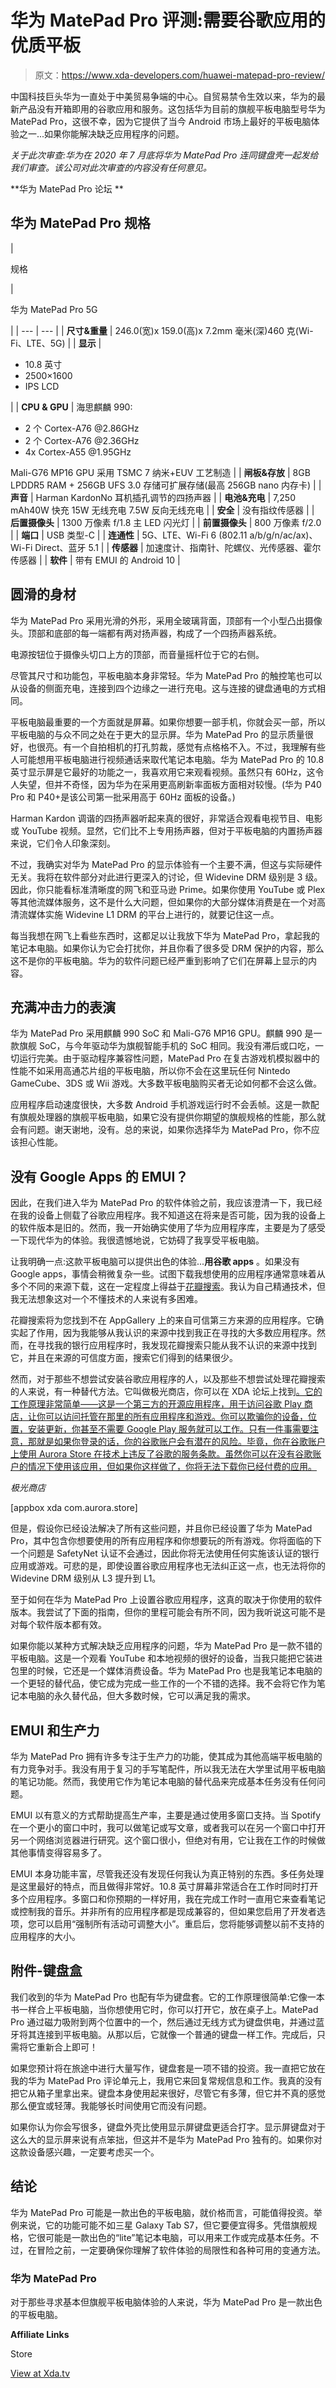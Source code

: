 # 华为 MatePad Pro 评测:需要谷歌应用的优质平板

> 原文：<https://www.xda-developers.com/huawei-matepad-pro-review/>

中国科技巨头华为一直处于中美贸易争端的中心。自贸易禁令生效以来，华为的最新产品没有开箱即用的谷歌应用和服务。这包括华为目前的旗舰平板电脑型号华为 MatePad Pro，这很不幸，因为它提供了当今 Android 市场上最好的平板电脑体验之一...如果你能解决缺乏应用程序的问题。

*关于此次审查:华为在 2020 年 7 月底将华为 MatePad Pro 连同键盘壳一起发给我们审查。该公司对此次审查的内容没有任何意见。*

**华为 MatePad Pro 论坛 **

## 华为 MatePad Pro 规格

| 

规格

 | 

华为 MatePad Pro 5G

 |
| --- | --- |
| **尺寸&重量** | 246.0(宽)x 159.0(高)x 7.2mm 毫米(深)460 克(Wi-Fi、LTE、5G) |
| **显示** | 

*   10.8 英寸
*   2500×1600
*   IPS LCD

 |
| **CPU & GPU** | 海思麒麟 990:

*   2 个 Cortex-A76 @2.86GHz
*   2 个 Cortex-A76 @2.36GHz
*   4x Cortex-A55 @1.95GHz

Mali-G76 MP16 GPU 采用 TSMC 7 纳米+EUV 工艺制造 |
| **闸板&存放** | 8GB LPDDR5 RAM + 256GB UFS 3.0 存储可扩展存储(最高 256GB nano 内存卡) |
| **声音** | Harman KardonNo 耳机插孔调节的四扬声器 |
| **电池&充电** | 7,250 mAh40W 快充 15W 无线充电 7.5W 反向无线充电 |
| **安全** | 没有指纹传感器 |
| **后置摄像头** | 1300 万像素 f/1.8 主 LED 闪光灯 |
| **前置摄像头** | 800 万像素 f/2.0 |
| **端口** | USB 类型-C |
| **连通性** | 5G、LTE、Wi-Fi 6 (802.11 a/b/g/n/ac/ax)、Wi-Fi Direct、蓝牙 5.1 |
| **传感器** | 加速度计、指南针、陀螺仪、光传感器、霍尔传感器 |
| **软件** | 带有 EMUI 的 Android 10 |

## 圆滑的身材

华为 MatePad Pro 采用光滑的外形，采用全玻璃背面，顶部有一个小型凸出摄像头。顶部和底部的每一端都有两对扬声器，构成了一个四扬声器系统。

电源按钮位于摄像头切口上方的顶部，而音量摇杆位于它的右侧。

尽管其尺寸和功能包，平板电脑本身非常轻。华为 MatePad Pro 的触控笔也可以从设备的侧面充电，连接到四个边缘之一进行充电。这与连接的键盘通电的方式相同。

平板电脑最重要的一个方面就是屏幕。如果你想要一部手机，你就会买一部，所以平板电脑的与众不同之处在于更大的显示屏。华为 MatePad Pro 的显示质量很好，也很亮。有一个自拍相机的打孔剪裁，感觉有点格格不入。不过，我理解有些人可能想用平板电脑进行视频通话来取代笔记本电脑。华为 MatePad Pro 的 10.8 英寸显示屏是它最好的功能之一，我喜欢用它来观看视频。虽然只有 60Hz，这令人失望，但并不奇怪，因为华为在采用更高刷新率面板方面相对较慢。(华为 P40 Pro 和 P40+是该公司第一批采用高于 60Hz 面板的设备。)

Harman Kardon 调谐的四扬声器听起来真的很好，非常适合观看电视节目、电影或 YouTube 视频。显然，它们比不上专用扬声器，但对于平板电脑的内置扬声器来说，它们令人印象深刻。

不过，我确实对华为 MatePad Pro 的显示体验有一个主要不满，但这与实际硬件无关。我将在软件部分对此进行更深入的讨论，但 Widevine DRM 级别是 3 级。因此，你只能看标准清晰度的网飞和亚马逊 Prime。如果你使用 YouTube 或 Plex 等其他流媒体服务，这不是什么大问题，但如果你的大部分媒体消费是在一个对高清流媒体实施 Widevine L1 DRM 的平台上进行的，就要记住这一点。

每当我想在网飞上看些东西时，这都足以让我放下华为 MatePad Pro，拿起我的笔记本电脑。如果你认为它会打扰你，并且你看了很多受 DRM 保护的内容，那么这不是你的平板电脑。华为的软件问题已经严重到影响了它们在屏幕上显示的内容。

## 充满冲击力的表演

华为 MatePad Pro 采用麒麟 990 SoC 和 Mali-G76 MP16 GPU。麒麟 990 是一款旗舰 SoC，与今年驱动华为旗舰智能手机的 SoC 相同。我没有滞后或口吃，一切运行完美。由于驱动程序兼容性问题，MatePad Pro 在复古游戏机模拟器中的性能不如采用高通芯片组的平板电脑，所以你不会在这里玩任何 Nintedo GameCube、3DS 或 Wii 游戏。大多数平板电脑购买者无论如何都不会这么做。

应用程序启动速度很快，大多数 Android 手机游戏运行时不会丢帧。这是一款配有旗舰处理器的旗舰平板电脑，如果它没有提供你期望的旗舰规格的性能，那么就会有问题。谢天谢地，没有。总的来说，如果你选择华为 MatePad Pro，你不应该担心性能。

## 没有 Google Apps 的 EMUI？

因此，在我们进入华为 MatePad Pro 的软件体验之前，我应该澄清一下，我已经在我的设备上侧载了谷歌应用程序。我不知道这在将来是否可能，因为我的设备上的软件版本是旧的。然而，我一开始确实使用了华为应用程序库，主要是为了感受一下现代华为的体验。我很遗憾地说，它妨碍了我享受平板电脑。

让我明确一点:这款平板电脑可以提供出色的体验...**用谷歌 apps** 。如果没有 Google apps，事情会稍微复杂一些。试图下载我想使用的应用程序通常意味着从多个不同的来源下载，这在一定程度上得益于[花瓣搜索](https://www.xda-developers.com/petal-search-download-apps-huawei-honor-smartphones-hms/)。我认为自己精通技术，但我无法想象这对一个不懂技术的人来说有多困难。

花瓣搜索将为您找到不在 AppGallery 上的来自可信第三方来源的应用程序。它确实起了作用，因为我能够从我认识的来源中找到我正在寻找的大多数应用程序。然而，在寻找我的银行应用程序时，我发现花瓣搜索只能从我不认识的来源中找到它，并且在来源的可信度方面，搜索它们得到的结果很少。

然而，对于那些不想尝试安装谷歌应用程序的人，以及那些不想尝试处理花瓣搜索的人来说，有一种替代方法。它叫做极光商店，你可以在 XDA 论坛上找到[。它的工作原理非常简单——这是一个第三方的开源应用程序，用于访问谷歌 Play 商店，让你可以访问托管在那里的所有应用程序和游戏。你可以欺骗你的设备，位置，安装更新，你甚至不需要 Google Play 服务就可以工作。只有一件事需要注意，那就是如果你登录的话，你的谷歌账户会有潜在的风险。毕竟，你在谷歌账户上使用 Aurora Store 在技术上违反了谷歌的服务条款。虽然你可以在没有谷歌账户的情况下使用该应用，但如果你这样做了，你将无法下载你已经付费的应用。](https://forum.xda-developers.com/android/apps-games/galaxy-playstore-alternative-t3739733)

*极光商店*

[appbox xda com.aurora.store]

但是，假设你已经设法解决了所有这些问题，并且你已经设置了华为 MatePad Pro，其中包含你想要使用的所有应用程序和你想要玩的所有游戏。你将面临的下一个问题是 SafetyNet 认证不会通过，因此你将无法使用任何实施该认证的银行应用或游戏。可悲的是，即使设置谷歌应用程序也无法纠正这一点，也无法将你的 Widevine DRM 级别从 L3 提升到 L1。

至于如何在华为 MatePad Pro 上设置谷歌应用程序，这真的取决于你使用的软件版本。我尝试了下面的指南，但你的里程可能会有所不同，因为我听说这可能不是对每个软件版本都有效。

如果你能以某种方式解决缺乏应用程序的问题，华为 MatePad Pro 是一款不错的平板电脑。这是一个观看 YouTube 和本地视频的很好的设备，当我只能把它装进包里的时候，它还是一个媒体消费设备。华为 MatePad Pro 也是我笔记本电脑的一个更轻的替代品，使它成为完成一些工作的一个不错的选择。我不会将它作为笔记本电脑的永久替代品，但大多数时候，它可以满足我的需求。

## EMUI 和生产力

华为 MatePad Pro 拥有许多专注于生产力的功能，使其成为其他高端平板电脑的有力竞争对手。我没有用于复习的手写笔配件，所以我无法在大学里试用平板电脑的笔记功能。然而，我使用它作为笔记本电脑的替代品来完成基本任务没有任何问题。

EMUI 以有意义的方式帮助提高生产率，主要是通过使用多窗口支持。当 Spotify 在一个更小的窗口中时，我可以做笔记或写文章，或者我可以在另一个窗口中打开另一个网络浏览器进行研究。这个窗口很小，但绝对有用，它让我在工作的时候做其他事情变得容易多了。

EMUI 本身功能丰富，尽管我还没有发现任何我认为真正特别的东西。多任务处理是这里最好的特点，而且做得非常好。10.8 英寸屏幕非常适合在工作时同时打开多个应用程序。多窗口和你预期的一样好用，我在完成工作时一直用它来查看笔记或控制我的音乐。并非所有的应用程序都是现成兼容的，但如果您启用了开发者选项，您可以启用“强制所有活动可调整大小”。重启后，您将能够调整以前不支持的应用程序的大小。

## 附件-键盘盒

我们收到的华为 MatePad Pro 也配有华为键盘套。它的工作原理很简单:它像一本书一样合上平板电脑，当你想使用它时，你可以打开它，放在桌子上。MatePad Pro 通过磁力吸附到两个位置中的一个，然后通过无线方式为键盘供电，并通过蓝牙将其连接到平板电脑。从那以后，它就像一个普通的键盘一样工作。完成后，只需将它重新合上即可！

如果您预计将在旅途中进行大量写作，键盘套是一项不错的投资。我一直把它放在我的华为 MatePad Pro 评论单元上，我用它来回复常规信息和工作。我真的没有把它从箱子里拿出来。键盘本身使用起来很好，尽管它有多薄，但它并不真的感觉那么便宜或轻薄。我能够长时间使用它而没有问题。

如果你认为你会写很多，键盘外壳比使用显示屏键盘更适合打字。显示屏键盘对于这么大的显示屏来说有点笨拙，但这并不是华为 MatePad Pro 独有的。如果你对这款设备感兴趣，一定要考虑买一个。

## 结论

华为 MatePad Pro 可能是一款出色的平板电脑，就价格而言，可能值得投资。举例来说，它的功能可能不如三星 Galaxy Tab S7，但它要便宜得多。凭借旗舰规格，它很可能是一款出色的“lite”笔记本电脑，可以用来工作或完成基本任务。不过，在冒险之前，一定要确保你理解了软件体验的局限性和各种可用的变通方法。

### 华为 MatePad Pro

对于那些寻求基本但旗舰平板电脑体验的人来说，华为 MatePad Pro 是一款出色的平板电脑。

**Affiliate Links**

Store

[View at Xda.tv](http://xda.tv/HuaweiUKHome)